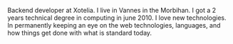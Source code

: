 <span itemprop="title">Backend developer</span> at <span itemprop="affiliation">Xotelia</span>. I live in <span itemprop="address" itemscope itemtype="http://data-vocabulary.org/Address"><span itemprop="locality">Vannes</span> in the <span itemprop="region">Morbihan</span></span>. I got a 2 years technical degree in computing in june 2010. I love new technologies. In permanently keeping an eye on the web technologies, languages, and how things get done with what is standard today.
